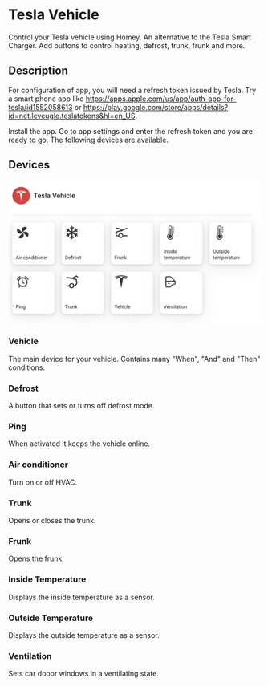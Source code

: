 # Tesla Vehicle
Control your Tesla vehicle using Homey. An alternative to the Tesla Smart Charger. Add buttons to control heating, defrost, trunk, frunk and more.

## Description

For configuration of app, you will need a refresh token issued by Tesla. Try a smart phone app like https://apps.apple.com/us/app/auth-app-for-tesla/id1552058613 or https://play.google.com/store/apps/details?id=net.leveugle.teslatokens&hl=en_US.

Install the app. Go to app settings and enter the refresh token and you are ready to go. 
The following devices are available.

## Devices
![alt text](/images/devices.png)


### Vehicle
The main device for your vehicle. Contains many "When", "And" and "Then" conditions.

### Defrost
A button that sets or turns off defrost mode.

### Ping
When activated it keeps the vehicle online.

### Air conditioner
Turn on or off HVAC.

### Trunk
Opens or closes the trunk.

### Frunk
Opens the frunk.

### Inside Temperature
Displays the inside temperature as a sensor.

### Outside Temperature
Displays the outside temperature as a sensor.

### Ventilation
Sets car dooor windows in a ventilating state.

